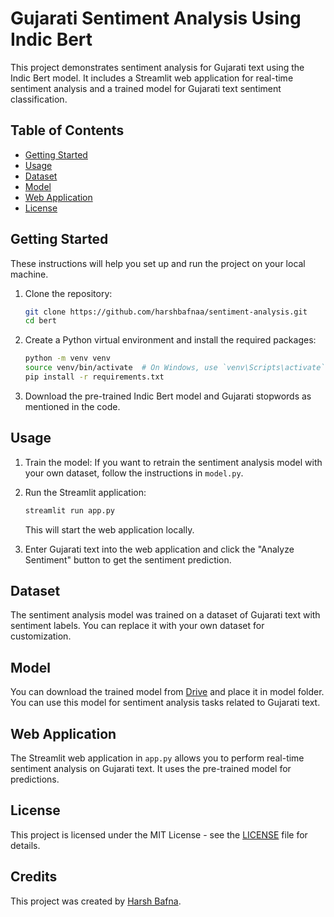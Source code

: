 # Gujarati Sentiment Analysis Using Indic Bert

This project demonstrates sentiment analysis for Gujarati text using the Indic Bert model. It includes a Streamlit web application for real-time sentiment analysis and a trained model for Gujarati text sentiment classification.

## Table of Contents

- [Getting Started](#getting-started)
- [Usage](#usage)
- [Dataset](#dataset)
- [Model](#model)
- [Web Application](#web-application)
- [License](#license)

## Getting Started

These instructions will help you set up and run the project on your local machine.

1. Clone the repository:

   ```bash
   git clone https://github.com/harshbafnaa/sentiment-analysis.git
   cd bert
   ```

2. Create a Python virtual environment and install the required packages:

   ```bash
   python -m venv venv
   source venv/bin/activate  # On Windows, use `venv\Scripts\activate`
   pip install -r requirements.txt
   ```

3. Download the pre-trained Indic Bert model and Gujarati stopwords as mentioned in the code.

## Usage

1. Train the model: If you want to retrain the sentiment analysis model with your own dataset, follow the instructions in `model.py`. 

2. Run the Streamlit application:

   ```bash
   streamlit run app.py
   ```

   This will start the web application locally.

3. Enter Gujarati text into the web application and click the "Analyze Sentiment" button to get the sentiment prediction.

## Dataset

The sentiment analysis model was trained on a dataset of Gujarati text with sentiment labels. You can replace it with your own dataset for customization.

## Model

You can download the trained model from [Drive](https://drive.google.com/file/d/1V83jawEndwS0FtqVv9Te43ck8tiREB5N/view?usp=drive_link) and place it in model folder. You can use this model for sentiment analysis tasks related to Gujarati text.


## Web Application

The Streamlit web application in `app.py` allows you to perform real-time sentiment analysis on Gujarati text. It uses the pre-trained model for predictions.

## License

This project is licensed under the MIT License - see the [LICENSE](LICENSE) file for details.

## Credits
This project was created by [Harsh Bafna](https://github.com/harshbafnaa).

